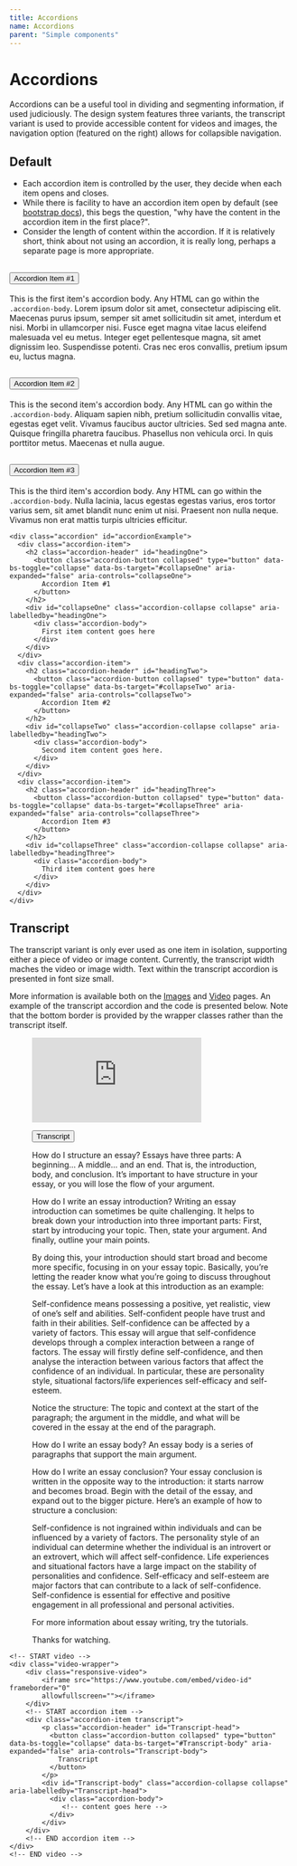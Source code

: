 ```yaml
---
title: Accordions
name: Accordions
parent: "Simple components"
---
```

<h1 class="margin-top-zero">Accordions</h1>
<p class="lead">Accordions can be a useful tool in dividing and segmenting information, if used judiciously. The design system features three variants, the transcript variant is used to provide accessible content for videos and images, the navigation option (featured on the right) allows for collapsible navigation.</p>
<h2>Default</h2>
<ul>
<li>Each accordion item is controlled by the user, they decide when each item opens and closes.</li>
<li>While there is facility to have an accordion item open by default (see <a href="https://getbootstrap.com/docs/5.0/components/accordion/">bootstrap docs</a>), this begs the question, "why have the content in the accordion item in the first place?".</li>
<li>Consider the length of content within the accordion. If it is relatively short, think about not using an accordion, it is really long, perhaps a separate page is more appropriate.</li>
</ul>
<!-- START Example -->
<div class="accordion" id="accordionExample">
  <div class="accordion-item">
    <h2 class="accordion-header" id="headingOne">
      <button class="accordion-button collapsed" type="button" data-bs-toggle="collapse" data-bs-target="#collapseOne" aria-expanded="false" aria-controls="collapseOne">
        Accordion Item #1
      </button>
    </h2>
    <div id="collapseOne" class="accordion-collapse collapse" aria-labelledby="headingOne">
      <div class="accordion-body">
        This is the first item's accordion body. Any HTML can go within the <code>.accordion-body</code>. Lorem ipsum dolor sit amet, consectetur adipiscing elit. Maecenas purus ipsum, semper sit amet sollicitudin sit amet, interdum et nisi. Morbi in ullamcorper nisi. Fusce eget magna vitae lacus eleifend malesuada vel eu metus. Integer eget pellentesque magna, sit amet dignissim leo. Suspendisse potenti. Cras nec eros convallis, pretium ipsum eu, luctus magna.
      </div>
    </div>
  </div>
  <div class="accordion-item">
    <h2 class="accordion-header" id="headingTwo">
      <button class="accordion-button collapsed" type="button" data-bs-toggle="collapse" data-bs-target="#collapseTwo" aria-expanded="false" aria-controls="collapseTwo">
        Accordion Item #2
      </button>
    </h2>
    <div id="collapseTwo" class="accordion-collapse collapse" aria-labelledby="headingTwo">
      <div class="accordion-body">
        This is the second item's accordion body. Any HTML can go within the <code>.accordion-body</code>. Aliquam sapien nibh, pretium sollicitudin convallis vitae, egestas eget velit. Vivamus faucibus auctor ultricies. Sed sed magna ante. Quisque fringilla pharetra faucibus. Phasellus non vehicula orci. In quis porttitor metus. Maecenas et nulla augue.
      </div>
    </div>
  </div>
  <div class="accordion-item">
    <h2 class="accordion-header" id="headingThree">
      <button class="accordion-button collapsed" type="button" data-bs-toggle="collapse" data-bs-target="#collapseThree" aria-expanded="false" aria-controls="collapseThree">
        Accordion Item #3
      </button>
    </h2>
    <div id="collapseThree" class="accordion-collapse collapse" aria-labelledby="headingThree">
      <div class="accordion-body">
        This is the third item's accordion body. Any HTML can go within the <code>.accordion-body</code>. Nulla lacinia, lacus egestas egestas varius, eros tortor varius sem, sit amet blandit nunc enim ut nisi. Praesent non nulla neque. Vivamus non erat mattis turpis ultricies efficitur.
      </div>
    </div>
  </div>
</div>
<!-- END Example -->

<!-- START Code -->
<div class="highlight">
<pre class="chroma">
<code class="language-html">&lt;div class=&quot;accordion&quot; id=&quot;accordionExample&quot;&gt;
  &lt;div class=&quot;accordion-item&quot;&gt;
    &lt;h2 class=&quot;accordion-header&quot; id=&quot;headingOne&quot;&gt;
      &lt;button class=&quot;accordion-button collapsed&quot; type=&quot;button&quot; data-bs-toggle=&quot;collapse&quot; data-bs-target=&quot;#collapseOne&quot; aria-expanded=&quot;false&quot; aria-controls=&quot;collapseOne&quot;&gt;
        Accordion Item #1
      &lt;/button&gt;
    &lt;/h2&gt;
    &lt;div id=&quot;collapseOne&quot; class=&quot;accordion-collapse collapse&quot; aria-labelledby=&quot;headingOne&quot;&gt;
      &lt;div class=&quot;accordion-body&quot;&gt;
        First item content goes here
      &lt;/div&gt;
    &lt;/div&gt;
  &lt;/div&gt;
  &lt;div class=&quot;accordion-item&quot;&gt;
    &lt;h2 class=&quot;accordion-header&quot; id=&quot;headingTwo&quot;&gt;
      &lt;button class=&quot;accordion-button collapsed&quot; type=&quot;button&quot; data-bs-toggle=&quot;collapse&quot; data-bs-target=&quot;#collapseTwo&quot; aria-expanded=&quot;false&quot; aria-controls=&quot;collapseTwo&quot;&gt;
        Accordion Item #2
      &lt;/button&gt;
    &lt;/h2&gt;
    &lt;div id=&quot;collapseTwo&quot; class=&quot;accordion-collapse collapse&quot; aria-labelledby=&quot;headingTwo&quot;&gt;
      &lt;div class=&quot;accordion-body&quot;&gt;
        Second item content goes here.
      &lt;/div&gt;
    &lt;/div&gt;
  &lt;/div&gt;
  &lt;div class=&quot;accordion-item&quot;&gt;
    &lt;h2 class=&quot;accordion-header&quot; id=&quot;headingThree&quot;&gt;
      &lt;button class=&quot;accordion-button collapsed&quot; type=&quot;button&quot; data-bs-toggle=&quot;collapse&quot; data-bs-target=&quot;#collapseThree&quot; aria-expanded=&quot;false&quot; aria-controls=&quot;collapseThree&quot;&gt;
        Accordion Item #3
      &lt;/button&gt;
    &lt;/h2&gt;
    &lt;div id=&quot;collapseThree&quot; class=&quot;accordion-collapse collapse&quot; aria-labelledby=&quot;headingThree&quot;&gt;
      &lt;div class=&quot;accordion-body&quot;&gt;
        Third item content goes here
      &lt;/div&gt;
    &lt;/div&gt;
  &lt;/div&gt;
&lt;/div&gt;</code>
</pre></div>
<!-- END Code -->
<h2>Transcript</h2>
<p>The transcript variant is only ever used as one item in isolation, supporting either a piece of video or image content. Currently, the transcript width maches the video or image width. Text within the transcript accordion is presented in font size small.</p>
<p>More information is available both on the <a href="../../components-complex/images">Images</a> and <a href="../../components-complex/video">Video</a> pages. An example of the transcript accordion and the code is presented below. Note that the bottom border is provided by the wrapper classes rather than the transcript itself.</p>
<!-- START video -->
<figure class="video">
    <div class="responsive-video"><iframe src="https://www.youtube.com/embed/U5LBp4E-zWU" frameborder="0" allowfullscreen=""></iframe></div>
	<!-- RcRnspPP5PE -->
<!-- START accordion item -->
<div class="accordion-item transcript">
    <p class="accordion-header" id="Transcript-headingTwo">
      <button class="accordion-button collapsed" type="button" data-bs-toggle="collapse" data-bs-target="#Transcript-collapseTwo" aria-expanded="false" aria-controls="Transcript-collapseTwo">
        Transcript
      </button>
    </p>
    <div id="Transcript-collapseTwo" class="accordion-collapse collapse" aria-labelledby="Transcript-headingTwo">
      <div class="accordion-body">
<p>How do I structure an essay? Essays have three parts: A beginning... A middle... and an end. That is, the introduction, body, and conclusion. It’s important to have structure in your essay, or you will lose the flow of your argument.</p>
<p>How do I write an essay introduction? Writing an essay introduction can sometimes be quite challenging. It helps to break down your introduction into three important parts: First, start by introducing your topic. Then, state your argument. And finally, outline your main points.</p>
<p>By doing this, your introduction should start broad and become more specific, focusing in on your essay topic. Basically, you’re letting the reader know what you’re going to discuss throughout the essay. Let’s have a look at this introduction as an example:</p>
<p>Self-confidence means possessing a positive, yet realistic, view of one’s self and abilities. Self-confident people have trust and faith in their abilities. Self-confidence can be affected by a variety of factors. This essay will argue that self-confidence develops through a complex interaction between a range of factors. The essay will firstly define self-confidence, and then analyse the interaction between various factors that affect the confidence of an individual. In particular, these are personality style, situational factors/life experiences self-efficacy and self-esteem.</p>
<p>Notice the structure: The topic and context at the start of the paragraph; the argument in the middle, and what will be covered in the essay at the end of the paragraph.</p>
<p>How do I write an essay body? An essay body is a series of paragraphs that support the main argument.</p>
<p>How do I write an essay conclusion? Your essay conclusion is written in the opposite way to the introduction: it starts narrow and becomes broad. Begin with the detail of the essay, and expand out to the bigger picture. Here’s an example of how to structure a conclusion:</p>
<p>Self-confidence is not ingrained within individuals and can be influenced by a variety of factors. The personality style of an individual can determine whether the individual is an introvert or an extrovert, which will affect self-confidence. Life experiences and situational factors have a large impact on the stability of personalities and confidence. Self-efficacy and self-esteem are major factors that can contribute to a lack of self-confidence. Self-confidence is essential for effective and positive engagement in all professional and personal activities.</p>
<p>For more information about essay writing, try the tutorials.</p>
<p>Thanks for watching.</p>
        </div>
      </div>
</div>
<!-- END accordion item -->
</figure>
<!-- END video -->
<div class="highlight">
<pre class="chroma">
<code class="language-html">&lt;!-- START video --&gt;
&lt;div class=&quot;video-wrapper&quot;&gt;
    &lt;div class=&quot;responsive-video&quot;&gt;
		&lt;iframe src=&quot;https://www.youtube.com/embed/video-id&quot; frameborder=&quot;0&quot; 
		allowfullscreen=&quot;&quot;&gt;&lt;/iframe&gt;
	&lt;/div&gt;
	&lt;!-- START accordion item --&gt;
	&lt;div class=&quot;accordion-item transcript&quot;&gt;
		&lt;p class=&quot;accordion-header&quot; id=&quot;Transcript-head&quot;&gt;
		  &lt;button class=&quot;accordion-button collapsed&quot; type=&quot;button&quot; data-bs-toggle=&quot;collapse&quot; data-bs-target=&quot;#Transcript-body&quot; aria-expanded=&quot;false&quot; aria-controls=&quot;Transcript-body&quot;&gt;
			Transcript
		  &lt;/button&gt;
		&lt;/p&gt;
		&lt;div id=&quot;Transcript-body&quot; class=&quot;accordion-collapse collapse&quot; aria-labelledby=&quot;Transcript-head&quot;&gt;
		  &lt;div class=&quot;accordion-body&quot;&gt;
			 &lt;!-- content goes here --&gt;
		  &lt;/div&gt;
		&lt;/div&gt;
	&lt;/div&gt;
	&lt;!-- END accordion item --&gt;
&lt;/div&gt;
&lt;!-- END video --&gt;</code>
</pre></div>
